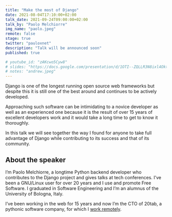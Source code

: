 ```yaml
---
title: "Make the most of Django"
date: 2021-08-04T17:10:00+02:00
talk_date: 2021-09-24T09:00:00+02:00
talk_by: "Paolo Melchiorre"
img_name: "paolo.jpeg"
remote: false
stage: true
twitter: "pauloxnet"
description: "Talk will be announced soon"
published: true

# youtube_id: "zAKcwo5Cyw8"
# slides: "https://docs.google.com/presentation/d/1OTI--ZQLLR3N8ixl4OktEwbXfiau_0BNXicl_3j5uYc/edit?usp=sharing"
# notes: "andrew.jpeg"
---
```



Django is one of the longest running open source web frameworks but
despite this it is still one of the best around and continues to be
actively developed.

Approaching such software can be intimidating to a novice developer as
well as an experienced one because it is the result of over 15 years
of excellent developers work and it would take a long time to get to
know it thoroughly.

In this talk we will see together the way I found for anyone to take
full advantage of Django while contributing to its success and that of
its community.

## About the speaker

I’m Paolo Melchiorre, a longtime Python backend developer who contributes to the Django project and gives talks at tech conferences.
I’ve been a GNU/Linux user for over 20 years and I use and promote Free Software. I graduated in Software Engineering and I’m an alumnus of the University of Bologna, Italy.

I’ve been working in the web for 15 years and now I’m the CTO of 20tab, a pythonic software company, for which I [work remotely](https://www.paulox.net/tag/remote-work/).


